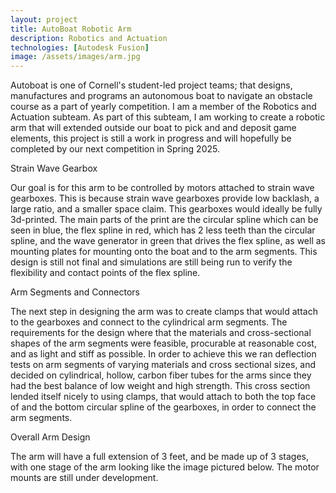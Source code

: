```yaml
---
layout: project
title: AutoBoat Robotic Arm
description: Robotics and Actuation
technologies: [Autodesk Fusion]
image: /assets/images/arm.jpg
---
```


Autoboat is one of Cornell's student-led project teams; that designs, manufactures and programs an autonomous boat to navigate an obstacle course as a part of yearly competition. I am a member of the Robotics and Actuation subteam. As part of this subteam, I am working to create a robotic arm that will extended outside our boat to pick and and deposit game elements, this project is still a work in progress and will hopefully be completed by our next competition in Spring 2025.

Strain Wave Gearbox 

Our goal is for this arm to be controlled by motors attached to strain wave gearboxes. This is because strain wave gearboxes provide low backlash, a large ratio, and a smaller space claim. This gearboxes would ideally be fully 3d-printed. The main parts of the print are the circular spline which can be seen in blue, the flex spline in red, which has 2 less teeth than the circular spline, and the wave generator in green that drives the flex spline, as well as mounting plates for mounting onto the boat and to the arm segments. This design is still not final and simulations are still being run to verify the flexibility and contact points of the flex spline.

Arm Segments and Connectors

The next step in designing the arm was to create clamps that would attach to the gearboxes and connect to the cylindrical arm segments. The requirements for the design where that the materials and cross-sectional shapes of the arm segments were feasible, procurable at reasonable cost, and as light and stiff as possible. In order to achieve this we ran deflection tests on arm segments of varying materials and cross sectional sizes, and decided on cylindrical, hollow, carbon fiber tubes for the arms since they had the best balance of low weight and high strength. This cross section lended itself nicely to using clamps, that would attach to both the top face of and the bottom circular spline of the gearboxes, in order to connect the arm segments.

Overall Arm Design

The arm will have a full extension of 3 feet, and be made up of 3 stages, with one stage of the arm looking like the image pictured below. The motor mounts are still under development. 
